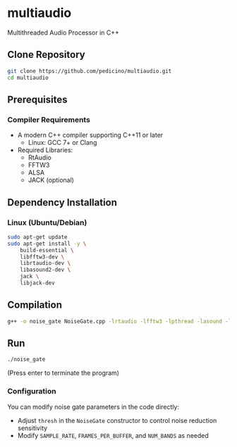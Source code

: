 # multiaudio
Multithreaded Audio Processor in C++

## Clone Repository
```bash
git clone https://github.com/pedicino/multiaudio.git
cd multiaudio
```

## Prerequisites
### Compiler Requirements
- A modern C++ compiler supporting C++11 or later
  - Linux: GCC 7+ or Clang
- Required Libraries:
  - RtAudio
  - FFTW3
  - ALSA
  - JACK (optional)

## Dependency Installation
### Linux (Ubuntu/Debian)
```bash
sudo apt-get update
sudo apt-get install -y \
    build-essential \
    libfftw3-dev \
    librtaudio-dev \
    libasound2-dev \
    jack \
    libjack-dev
```

## Compilation
```bash
g++ -o noise_gate NoiseGate.cpp -lrtaudio -lfftw3 -lpthread -lasound -ljack
```

## Run
```bash
./noise_gate
```
(Press enter to terminate the program)

### Configuration
You can modify noise gate parameters in the code directly:
- Adjust `thresh` in the `NoiseGate` constructor to control noise reduction sensitivity
- Modify `SAMPLE_RATE`, `FRAMES_PER_BUFFER`, and `NUM_BANDS` as needed
